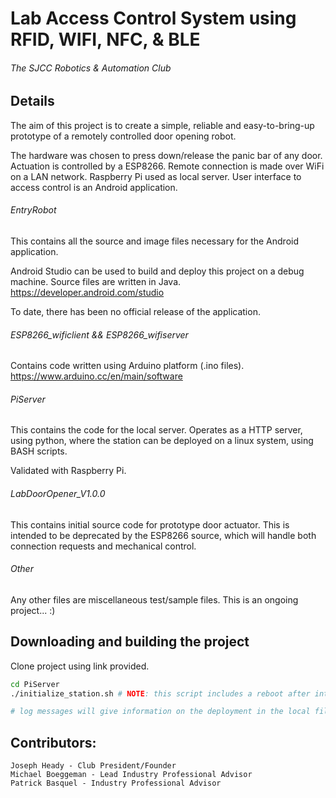 # Lab Access Control System using RFID, WIFI, NFC, & BLE

###### The SJCC Robotics & Automation Club

## Details

The aim of this project is to create a simple, reliable and easy-to-bring-up prototype of a remotely controlled door opening robot. 

The hardware was chosen to press down/release the panic bar of any door. Actuation is controlled by a ESP8266. Remote connection is made over WiFi on a LAN network. Raspberry Pi used as local server. User interface to access control is an Android application. 

###### EntryRobot

This contains all the source and image files necessary for the Android application. 

Android Studio can be used to build and deploy this project on a debug machine. Source files are written in Java.
https://developer.android.com/studio

To date, there has been no official release of the application.

###### ESP8266_wificlient && ESP8266_wifiserver

Contains code written using Arduino platform (.ino files).
https://www.arduino.cc/en/main/software

###### PiServer

This contains the code for the local server. Operates as a HTTP server, using python, where the station can be deployed on a linux system, using BASH scripts.

Validated with Raspberry Pi.

###### LabDoorOpener_V1.0.0

This contains initial source code for prototype door actuator. This is intended to be deprecated by the ESP8266 source, which will handle both connection requests and mechanical control.


###### Other

Any other files are miscellaneous test/sample files. This is an ongoing project... :)


## Downloading and building the project

Clone project using link provided.

``` bash
cd PiServer 
./initialize_station.sh # NOTE: this script includes a reboot after intallation is complete

# log messages will give information on the deployment in the local filesystem

```



## Contributors:
    Joseph Heady - Club President/Founder
    Michael Boeggeman - Lead Industry Professional Advisor
    Patrick Basquel - Industry Professional Advisor


